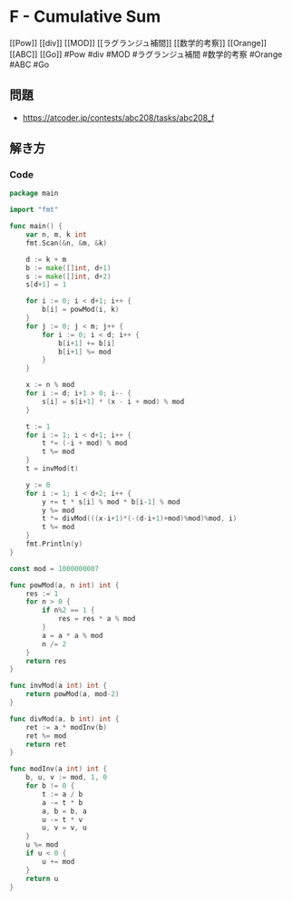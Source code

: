 # F - Cumulative Sum
[[Pow]] [[div]] [[MOD]] [[ラグランジュ補間]] [[数学的考察]] [[Orange]] [[ABC]] [[Go]]
#Pow #div #MOD #ラグランジュ補間 #数学的考察 #Orange #ABC #Go 

## 問題
- https://atcoder.jp/contests/abc208/tasks/abc208_f

## 解き方
### Code
```go
package main

import "fmt"

func main() {
	var n, m, k int
	fmt.Scan(&n, &m, &k)

	d := k + m
	b := make([]int, d+1)
	s := make([]int, d+2)
	s[d+1] = 1

	for i := 0; i < d+1; i++ {
		b[i] = powMod(i, k)
	}
	for j := 0; j < m; j++ {
		for i := 0; i < d; i++ {
			b[i+1] += b[i]
			b[i+1] %= mod
		}
	}

	x := n % mod
	for i := d; i+1 > 0; i-- {
		s[i] = s[i+1] * (x - i + mod) % mod
	}

	t := 1
	for i := 1; i < d+1; i++ {
		t *= (-i + mod) % mod
		t %= mod
	}
	t = invMod(t)

	y := 0
	for i := 1; i < d+2; i++ {
		y += t * s[i] % mod * b[i-1] % mod
		y %= mod
		t *= divMod(((x-i+1)*(-(d-i+1)+mod)%mod)%mod, i)
		t %= mod
	}
	fmt.Println(y)
}

const mod = 1000000007

func powMod(a, n int) int {
	res := 1
	for n > 0 {
		if n%2 == 1 {
			res = res * a % mod
		}
		a = a * a % mod
		n /= 2
	}
	return res
}

func invMod(a int) int {
	return powMod(a, mod-2)
}

func divMod(a, b int) int {
	ret := a * modInv(b)
	ret %= mod
	return ret
}

func modInv(a int) int {
	b, u, v := mod, 1, 0
	for b != 0 {
		t := a / b
		a -= t * b
		a, b = b, a
		u -= t * v
		u, v = v, u
	}
	u %= mod
	if u < 0 {
		u += mod
	}
	return u
}
```